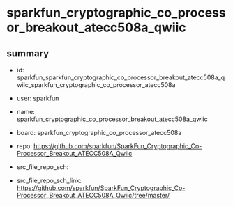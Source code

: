 # sparkfun_cryptographic_co_processor_breakout_atecc508a_qwiic
 
## summary 
* id: sparkfun_sparkfun_cryptographic_co_processor_breakout_atecc508a_qwiic_sparkfun_cryptographic_co_processor_atecc508a
* user: sparkfun
* name: sparkfun_cryptographic_co_processor_breakout_atecc508a_qwiic
* board: sparkfun_cryptographic_co_processor_atecc508a
* repo: https://github.com/sparkfun/SparkFun_Cryptographic_Co-Processor_Breakout_ATECC508A_Qwiic



* src_file_repo_sch: 
* src_file_repo_sch_link: https://github.com/sparkfun/SparkFun_Cryptographic_Co-Processor_Breakout_ATECC508A_Qwiic/tree/master/







